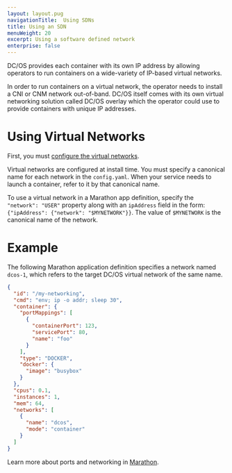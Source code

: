 ```yaml
---
layout: layout.pug
navigationTitle:  Using SDNs
title: Using an SDN
menuWeight: 20
excerpt: Using a software defined network
enterprise: false
---
```


<!-- The source repo for this topic is https://github.com/dcos/dcos-docs-site -->


DC/OS provides each container with its own IP address by allowing operators to run containers on a wide-variety of IP-based virtual networks.

In order to run containers on a virtual network, the operator needs to install a CNI or CNM network out-of-band. DC/OS itself comes with its own virtual networking solution called DC/OS overlay which the operator could use to provide containers with unique IP addresses.


# Using Virtual Networks

First, you must [configure the virtual networks](/pages/1.11/networking/virtual-networks/).

Virtual networks are configured at install time. You must specify a canonical name for each network in the `config.yaml`. When your service needs to launch a container, refer to it by that canonical name.

To use a virtual network in a Marathon app definition, specify the `"network": "USER"` property along with an `ipAddress` field in the form: `{"ipAddress": {"network": "$MYNETWORK"}}`. The value of `$MYNETWORK` is the canonical name of the network.

# Example

The following Marathon application definition specifies a network named `dcos-1`, which refers to the target DC/OS virtual network of the same name.

```json
{
  "id": "/my-networking",
  "cmd": "env; ip -o addr; sleep 30",
  "container": {
    "portMappings": [
      {
        "containerPort": 123,
        "servicePort": 80,
        "name": "foo"
      }
    ],
    "type": "DOCKER",
    "docker": {
      "image": "busybox"
    }
  },
  "cpus": 0.1,
  "instances": 1,
  "mem": 64,
  "networks": [
    {
      "name": "dcos",
      "mode": "container"
    }
  ]
}
```

Learn more about ports and networking in [Marathon](/1.11/deploying-services/service-ports/).
